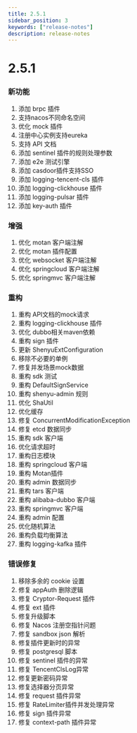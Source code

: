 ```yaml
---
title: 2.5.1
sidebar_position: 3
keywords: ["release-notes"]
description: release-notes
---
```


# 2.5.1

### 新功能

1. 添加 brpc 插件
2. 支持nacos不同命名空间
3. 优化 mock 插件
4. 注册中心实例支持eureka
5. 支持 API 文档
6. 添加 sentinel 插件的规则处理参数
7. 添加 e2e 测试引擎
8. 添加 casdoor插件支持SSO
9. 添加 logging-tencent-cls 插件
10. 添加 logging-clickhouse 插件
11. 添加 logging-pulsar 插件
12. 添加 key-auth 插件

### 增强

1. 优化 motan 客户端注解
2. 优化 motan 插件配置
3. 优化 websocket 客户端注解
4. 优化 springcloud 客户端注解
5. 优化 springmvc 客户端注解

### 重构

1. 重构 API文档的mock请求
2. 重构 logging-clickhouse 插件
3. 优化 dubbo相关maven依赖
4. 重构 sign 插件
5. 更新 ShenyuExtConfiguration
6. 移除不必要的单例
7. 修复并发场景mock数据
8. 重构 sdk 测试
9. 重构 DefaultSignService
10. 重构 shenyu-admin 规则
11. 优化 ShaUtil
12. 优化缓存
13. 修复 ConcurrentModificationException
14. 修复 etcd 数据同步
15. 重构 sdk 客户端
16. 优化请求超时
17. 重构日志模块
18. 重构 springcloud 客户端
19. 重构 Motan插件
20. 重构 admin 数据同步
21. 重构 tars 客户端
22. 重构 alibaba-dubbo 客户端
23. 重构 springmvc 客户端
24. 重构 admin 配置
25. 优化随机算法
26. 重构负载均衡算法
27. 重构 logging-kafka 插件

### 错误修复

1. 移除多余的 cookie 设置
2. 修复 appAuth 删除逻辑
3. 修复 Cryptor-Request 插件
4. 修复 ext 插件
5. 修复升级脚本
6. 修复 Nacos 注册空指针问题
7. 修复 sandbox json 解析
8. 修复插件更新时的异常
9. 修复 postgresql 脚本
10. 修复 sentinel 插件的异常
11. 修复 TencentClsLog异常
12. 修复更新密码异常
13. 修复选择器分页异常
14. 修复 request 插件异常
15. 修复 RateLimiter插件并发处理异常
16. 修复 sign 插件异常
17. 修复 context-path 插件异常
